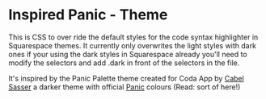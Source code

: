 # Inspired Panic - Theme
This is CSS to over ride the default styles for the code syntax highlighter in Squarespace themes. It currently only overwrites the light styles with dark ones if your using the dark styles in Squarespace already you'll need to modify the selectors and add .dark in front of the selectors in the file.

It's inspired by the Panic Palette theme created for Coda App by [Cabel Sasser](http://cabel.me/) a darker theme with official [Panic](https://panic.com/) colours (Read: sort of here!)

